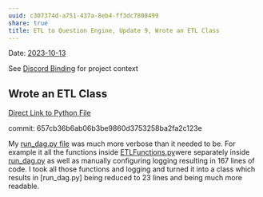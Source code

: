 ```yaml
---
uuid: c307374d-a751-437a-8eb4-ff3dc7808499
share: true
title: ETL to Question Engine, Update 9, Wrote an ETL Class
---
```

Date: [2023-10-13](/undefined)

See [Discord Binding](/16cc922f-56ea-422e-95be-72f5f55e4111) for project context

## Wrote an ETL Class

[Direct Link to Python File](https://github.com/dentropy/discord-export-to-sql/blob/main/ETLFunctions.py)

commit: 657cb36b6ab06b3be9860d3753258ba2fa2c123e

My [run_dag.py file](https://github.com/dentropy/discord-export-to-sql/commit/a300af03055f36b5af1e92b2061cd43fc9415265) was much more verbose than it needed to be. For example it all the functions inside [ETLFunctions.py](https://github.com/dentropy/discord-export-to-sql/blob/main/ETLFunctions.py)were separately inside [run_dag.py](https://github.com/dentropy/discord-export-to-sql/commit/a300af03055f36b5af1e92b2061cd43fc9415265) as well as manually configuring logging resulting in 167 lines of code. I took all those functions and logging and turned it into a class which results in [run_dag.py] being reduced to 23 lines and being much more readable.
